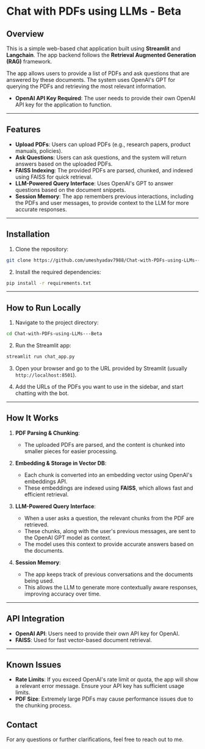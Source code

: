 # Chat with PDFs using LLMs - Beta

## Overview
This is a simple web-based chat application built using **Streamlit** and **Langchain**. The app backend follows the **Retrieval Augmented Generation (RAG)** framework.

The app allows users to provide a list of PDFs and ask questions that are answered by these documents. The system uses OpenAI's GPT for querying the PDFs and retrieving the most relevant information.

* **OpenAI API Key Required**: The user needs to provide their own OpenAI API key for the application to function.

---

## Features

* **Upload PDFs**: Users can upload PDFs (e.g., research papers, product manuals, policies).
* **Ask Questions**: Users can ask questions, and the system will return answers based on the uploaded PDFs.
* **FAISS Indexing**: The provided PDFs are parsed, chunked, and indexed using FAISS for quick retrieval.
* **LLM-Powered Query Interface**: Uses OpenAI's GPT to answer questions based on the document snippets.
* **Session Memory**: The app remembers previous interactions, including the PDFs and user messages, to provide context to the LLM for more accurate responses.

---

## Installation

1. Clone the repository:

```bash
git clone https://github.com/umeshyadav7988/Chat-with-PDFs-using-LLMs---Beta.git
```

2. Install the required dependencies:

```bash
pip install -r requirements.txt
```

---

## How to Run Locally

1. Navigate to the project directory:

```bash
cd Chat-with-PDFs-using-LLMs---Beta
```

2. Run the Streamlit app:

```bash
streamlit run chat_app.py
```

3. Open your browser and go to the URL provided by Streamlit (usually `http://localhost:8501`).

4. Add the URLs of the PDFs you want to use in the sidebar, and start chatting with the bot.

---

## How It Works

1. **PDF Parsing & Chunking**:

   * The uploaded PDFs are parsed, and the content is chunked into smaller pieces for easier processing.

2. **Embedding & Storage in Vector DB**:

   * Each chunk is converted into an embedding vector using OpenAI's embeddings API.
   * These embeddings are indexed using **FAISS**, which allows fast and efficient retrieval.

3. **LLM-Powered Query Interface**:

   * When a user asks a question, the relevant chunks from the PDF are retrieved.
   * These chunks, along with the user's previous messages, are sent to the OpenAI GPT model as context.
   * The model uses this context to provide accurate answers based on the documents.

4. **Session Memory**:

   * The app keeps track of previous conversations and the documents being used.
   * This allows the LLM to generate more contextually aware responses, improving accuracy over time.

---

## API Integration

* **OpenAI API**: Users need to provide their own API key for OpenAI.
* **FAISS**: Used for fast vector-based document retrieval.

---

## Known Issues

* **Rate Limits**: If you exceed OpenAI's rate limit or quota, the app will show a relevant error message. Ensure your API key has sufficient usage limits.
* **PDF Size**: Extremely large PDFs may cause performance issues due to the chunking process.


## Contact

For any questions or further clarifications, feel free to reach out to me.

